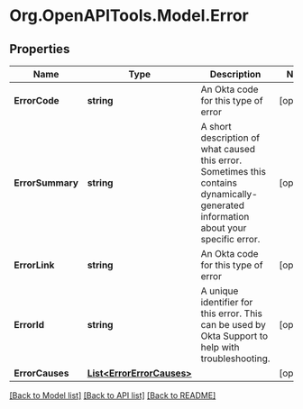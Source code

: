 # Org.OpenAPITools.Model.Error

## Properties

Name | Type | Description | Notes
------------ | ------------- | ------------- | -------------
**ErrorCode** | **string** | An Okta code for this type of error | [optional] 
**ErrorSummary** | **string** | A short description of what caused this error. Sometimes this contains dynamically-generated information about your specific error. | [optional] 
**ErrorLink** | **string** | An Okta code for this type of error | [optional] 
**ErrorId** | **string** | A unique identifier for this error. This can be used by Okta Support to help with troubleshooting. | [optional] 
**ErrorCauses** | [**List&lt;ErrorErrorCauses&gt;**](ErrorErrorCauses.md) |  | [optional] 

[[Back to Model list]](../README.md#documentation-for-models) [[Back to API list]](../README.md#documentation-for-api-endpoints) [[Back to README]](../README.md)

